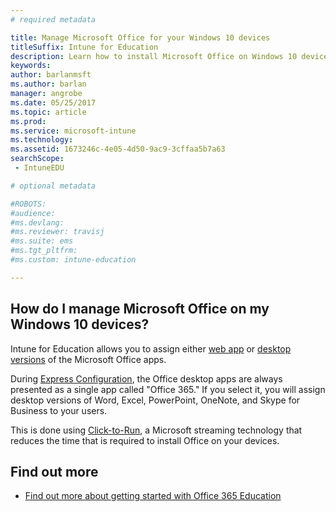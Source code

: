 ```yaml
---
# required metadata

title: Manage Microsoft Office for your Windows 10 devices
titleSuffix: Intune for Education
description: Learn how to install Microsoft Office on Windows 10 devices.
keywords:
author: barlanmsft
ms.author: barlan
manager: angrobe
ms.date: 05/25/2017
ms.topic: article
ms.prod:
ms.service: microsoft-intune
ms.technology:
ms.assetid: 1673246c-4e05-4d50-9ac9-3cffaa5b7a63
searchScope:
 - IntuneEDU

# optional metadata

#ROBOTS:
#audience:
#ms.devlang:
#ms.reviewer: travisj
#ms.suite: ems
#ms.tgt_pltfrm:
#ms.custom: intune-education

---
```


## How do I manage Microsoft Office on my Windows 10 devices?

Intune for Education allows you to assign either  [web app](how-to-add-apps.md#add-web-apps) or [desktop versions](how-to-add-apps.md#add-desktop-apps) of the Microsoft Office apps.

During [Express Configuration](what-is-express-configuration.md), the Office desktop apps are always presented as a single app called "Office 365." If you select it, you will assign desktop versions of Word, Excel, PowerPoint, OneNote, and Skype for Business to your users.

This is done using [Click-to-Run](https://technet.microsoft.com/library/jj219427.aspx), a Microsoft streaming technology that reduces the time that is required to install Office on your devices.

## Find out more

- [Find out more about getting started with Office 365 Education](https://support.office.com/article/Get-started-with-Office-365-Education-AB02ABE5-A1EE-458C-B749-5B44416CCF14)
